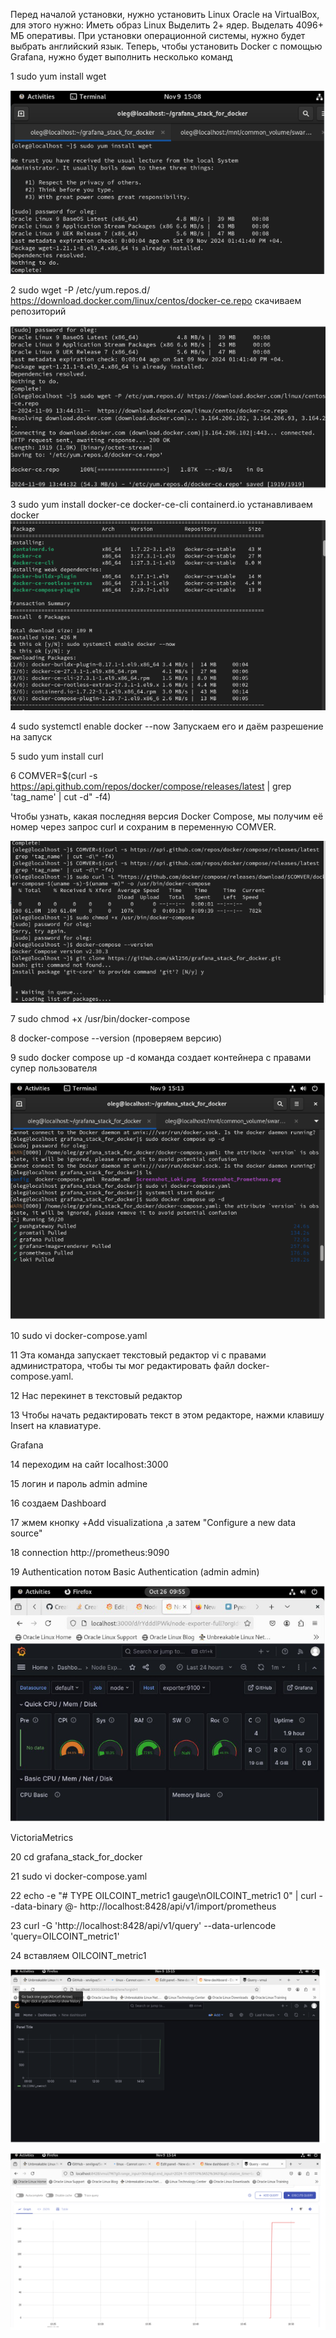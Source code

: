Перед началой установки, нужно установить Linux Oracle на VirtualBox, для этого нужно:  Иметь образ Linux Выделить 2+ ядер. Выделать 4096+ МБ оперативы. При установки операционной системы, нужно будет выбрать английский язык. 
Теперь, чтобы установить Docker с помощью Grafana, нужно будет выполнить несколько команд

1 sudo yum install wget

![image](https://github.com/malakhov4752/1/blob/main/%D0%A1%D0%BD%D0%B8%D0%BC%D0%BE%D0%BA%20%D1%8D%D0%BA%D1%80%D0%B0%D0%BD%D0%B0%201.png)

                                                                                                                                                                                                                                            
2 sudo wget -P /etc/yum.repos.d/ https://download.docker.com/linux/centos/docker-ce.repo
скачиваем репозиторий

![image](https://github.com/malakhov4752/1/blob/main/%D0%A1%D0%BD%D0%B8%D0%BC%D0%BE%D0%BA%20%D1%8D%D0%BA%D1%80%D0%B0%D0%BD%D0%B0%202.png)

3 sudo yum install docker-ce docker-ce-cli containerd.io
устанавливаем  docker
![image](https://github.com/malakhov4752/1/blob/main/%D0%A1%D0%BD%D0%B8%D0%BC%D0%BE%D0%BA%20%D1%8D%D0%BA%D1%80%D0%B0%D0%BD%D0%B0%203.png)

4 sudo systemctl enable docker --now
 Запускаем его и даём разрешение на запуск

5 sudo yum install curl

6 COMVER=$(curl -s https://api.github.com/repos/docker/compose/releases/latest | grep 'tag_name' | cut -d\" -f4)

 Чтобы узнать, какая последняя версия Docker Compose, мы получим её номер через запрос curl и сохраним в переменную COMVER.

 ![image](https://github.com/malakhov4752/1/blob/main/%D0%A1%D0%BD%D0%B8%D0%BC%D0%BE%D0%BA%20%D1%8D%D0%BA%D1%80%D0%B0%D0%BD%D0%B0%204.png)


 7 sudo chmod +x /usr/bin/docker-compose

8 docker-compose --version (проверяем версию)

9 sudo docker compose up -d команда создает контейнера с правами супер пользователя



![image](https://github.com/malakhov4752/1/blob/main/%D0%A1%D0%BD%D0%B8%D0%BC%D0%BE%D0%BA%20%D1%8D%D0%BA%D1%80%D0%B0%D0%BD%D0%B0%205.png)

10 sudo vi docker-compose.yaml

11 Эта команда запускает текстовый редактор vi с правами администратора, чтобы ты мог редактировать файл docker-compose.yaml.

12 Нас перекинет в текстовый редактор

13 Чтобы начать редактировать текст в этом редакторе, нажми клавишу Insert на клавиатуре.

Grafana

14 переходим на сайт localhost:3000

15 логин и пароль admin admine

16 создаем Dashboard

17 жмем кнопку +Add visualizationа ,а затем "Configure a new data source"

18 connection http://prometheus:9090

19 Authentication потом Basic Authentication (admin admin)

![image](https://github.com/malakhov4752/1/blob/main/%D0%A1%D0%BD%D0%B8%D0%BC%D0%BE%D0%BA%20%D1%8D%D0%BA%D1%80%D0%B0%D0%BD%D0%B0%208.png)

VictoriaMetrics

20 cd grafana_stack_for_docker

21 sudo vi docker-compose.yaml

22 echo -e "# TYPE OILCOINT_metric1 gauge\nOILCOINT_metric1 0" | curl --data-binary @- http://localhost:8428/api/v1/import/prometheus

23 curl -G 'http://localhost:8428/api/v1/query' --data-urlencode 'query=OILCOINT_metric1'

24 вставляем OILCOINT_metric1

![image](https://github.com/malakhov4752/1/blob/main/%D0%A1%D0%BD%D0%B8%D0%BC%D0%BE%D0%BA%20%D1%8D%D0%BA%D1%80%D0%B0%D0%BD%D0%B0%207.png)

![image](https://github.com/malakhov4752/1/blob/main/%D0%A1%D0%BD%D0%B8%D0%BC%D0%BE%D0%BA%20%D1%8D%D0%BA%D1%80%D0%B0%D0%BD%D0%B0%206.png)


